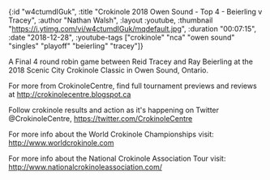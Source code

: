 {:id "w4ctumdIGuk",
 :title "Crokinole 2018 Owen Sound - Top 4 - Beierling v Tracey",
 :author "Nathan Walsh",
 :layout :youtube,
 :thumbnail "https://i.ytimg.com/vi/w4ctumdIGuk/mqdefault.jpg",
 :duration "00:07:15",
 :date "2018-12-28",
 :youtube-tags
 ["crokinole"
  "nca"
  "owen sound"
  "singles"
  "playoff"
  "beierling"
  "tracey"]}


A Final 4 round robin game between Reid Tracey and Ray Beierling at the 2018 Scenic City Crokinole Classic in Owen Sound, Ontario.

For more from CrokinoleCentre, find full tournament previews and reviews at http://crokinolecentre.blogspot.ca

Follow crokinole results and action as it's happening on Twitter @CrokinoleCentre, https://twitter.com/CrokinoleCentre

For more info about the World Crokinole Championships visit: http://www.worldcrokinole.com

For more info about the National Crokinole Association Tour visit: http://www.nationalcrokinoleassociation.com/
